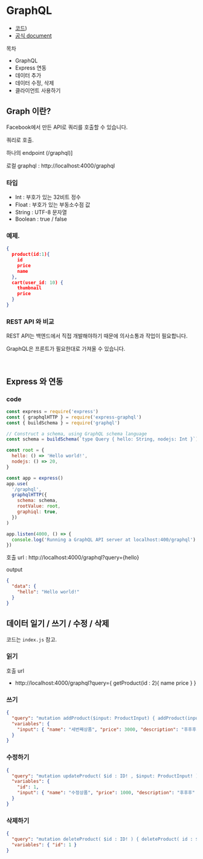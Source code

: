 # GraphQL

- [코드](https://github.com/parkjunyoung/fc-graphql-start))
- [공식 document](https://graphql-kr.github.io/)

목차

- GraphQL
- Express 연동
- 데이터 추가
- 데이터 수정, 삭제
- 클라이언트 사용하기

## Graph 이란?

Facebook에서 만든 API로 쿼리를 호출할 수 있습니다.

쿼리로 호출.

하나의 endpoint (/graphql)]

로컬 graphql : http://localhost:4000/graphql

### 타입

- Int : 부호가 있는 32비트 정수
- Float : 부호가 있는 부동소수점 값
- String : UTF-8 문자열
- Boolean : true / false

### 예제.

```json
{
  product(id:1){
    id
    price
    name
  },
  cart(user_id: 10) {
    thumbnail
    price
  }
}
```

### REST API 와 비교

REST API는 백엔드에서 직접 개발해야하기 때문에 의사소통과 작업이 필요합니다.

GraphQL은 프론트가 필요한대로 가져올 수 있습니다.

<br/>

## Express 와 연동

### code

```js
const express = require('express')
const { graphqlHTTP } = require('express-graphql')
const { buildSchema } = require('graphql')

// Construct a schema, using GraphQL schema language
const schema = buildSchema(`type Query { hello: String, nodejs: Int }`)

const root = {
  hello: () => 'Hello world!',
  nodejs: () => 20,
}

const app = express()
app.use(
  '/graphql',
  graphqlHTTP({
    schema: schema,
    rootValue: root,
    graphiql: true,
  })
)

app.listen(4000, () => {
  console.log('Running a GraphQL API server at localhost:400/graphql')
})
```

호출 url : http://localhost:4000/graphql?query={hello}

output

```json
{
  "data": {
    "hello": "Hello world!"
  }
}
```

## 데이터 일기 / 쓰기 / 수정 / 삭제

코드는 `index.js` 참고.

### 읽기

호출 url

- http://localhost:4000/graphql?query={ getProduct(id : 2){ name price } }

### 쓰기

```json
{
  "query": "mutation addProduct($input: ProductInput) { addProduct(input: $input) { id } }",
  "variables": {
    "input": { "name": "세번째상품", "price": 3000, "description": "후후후" }
  }
}
```

### 수정하기

```json
{
  "query": "mutation updateProduct( $id : ID! , $input: ProductInput! ) { updateProduct( id : $id  , input: $input) { id } }",
  "variables": {
    "id": 1,
    "input": { "name": "수정상품", "price": 1000, "description": "후후후" }
  }
}
```

### 삭제하기

```json
{
  "query": "mutation deleteProduct( $id : ID! ) { deleteProduct( id : $id ) }",
  "variables": { "id": 1 }
}
```
